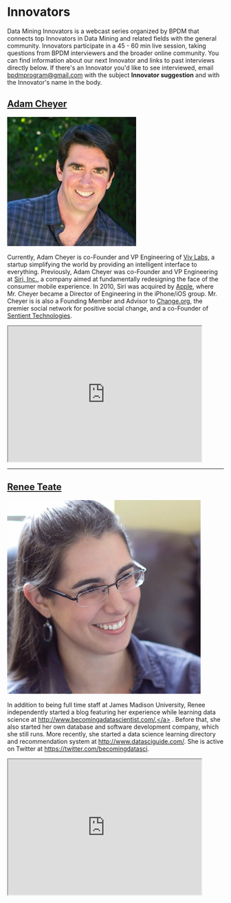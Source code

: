 # Innovators

Data Mining Innovators is a webcast series organized by BPDM that connects top Innovators in Data Mining and related fields with the general community. Innovators participate in a 45 - 60 min live session, taking questions from BPDM interviewers and the broader online community. You can find information about our next Innovator and links to past interviews directly below. If there's an Innovator you'd like to see interviewed, email [bpdmprogram@gmail.com](bpdmprogram@gmail.com) with the subject **Innovator suggestion** and with the Innovator's name in the body.


## [Adam Cheyer](http://adam.cheyer.com/site/home)

![Adam Cheyer](images/innovators/adam-cheyer.jpg)

Currently, Adam Cheyer is co-Founder and VP Engineering of <a href="http://viv.ai/" target="_blank" rel="nofollow" title="Viv Labs">Viv Labs,</a>  a startup simplifying the world by providing an intelligent interface to everything. Previously, Adam Cheyer was co-Founder and VP Engineering at <a href="https://www.apple.com/ios/siri/?cid=oas-us-domains-siri.com" target="_blank" title="Siri" rel="nofollow">Siri, Inc.</a>, a company aimed at fundamentally redesigning the face of the consumer mobile experience. In 2010, Siri was acquired by  <a target="_blank" href="http://www.apple.com">Apple</a>, where Mr. Cheyer became a Director of Engineering in the iPhone/iOS group. Mr. Cheyer is is also a Founding Member and Advisor to <a target="_blank" href="http://www.change.org">Change.org</a>, the premier social network for positive social change, and a co-Founder of <a target="_blank" href="http://www.sentient.ai">Sentient Technologies</a>.

<iframe align="center" height="315px" width="450" src="https://www.youtube.com/embed/BKyE5dWIydo"></iframe>


---

## [Renee Teate](https://www.linkedin.com/in/reneeparilakteate)

![Renee Teate](/images/innovators/renee-teate.jpg)

In addition to being full time staff at James Madison University, Renee independently started a blog featuring her experience while learning data science at <a href="http://www.becomingadatascientist.com/" target="_blank" rel="nofollow">http://www.becomingadatascientist.com/,</a> . Before that, she also started her own database and software development company, which she still runs. More recently, she started a data science learning directory and recommendation system at <a href="http://www.datasciguide.com/" target="_blank" rel="nofollow">http://www.datasciguide.com/</a>. She is active on Twitter at <a href="https://twitter.com/becomingdatasci" target="_blank" rel="nofollow">https://twitter.com/becomingdatasci</a>.

<iframe height="315px" width="450" src="https://www.youtube.com/embed/911aMpGmMI4"></iframe>

